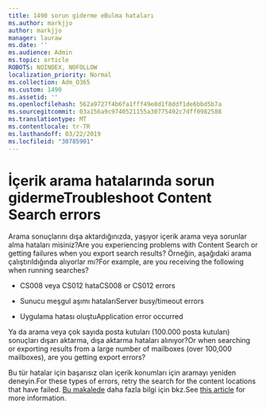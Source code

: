 ```yaml
---
title: 1490 sorun giderme eBulma hataları
ms.author: markjjo
author: markjjo
manager: lauraw
ms.date: ''
ms.audience: Admin
ms.topic: article
ROBOTS: NOINDEX, NOFOLLOW
localization_priority: Normal
ms.collection: Adm_O365
ms.custom: 1490
ms.assetid: ''
ms.openlocfilehash: 562a9727f4b6fa1fff49e8d1f8ddf1de6bbd5b7a
ms.sourcegitcommit: 03a156a9c9740521155a30775492c7dff0982588
ms.translationtype: MT
ms.contentlocale: tr-TR
ms.lasthandoff: 03/22/2019
ms.locfileid: "30785901"
---
```

# <a name="troubleshoot-content-search-errors"></a><span data-ttu-id="e7258-102">İçerik arama hatalarında sorun giderme</span><span class="sxs-lookup"><span data-stu-id="e7258-102">Troubleshoot Content Search errors</span></span>

<span data-ttu-id="e7258-103">Arama sonuçlarını dışa aktardığınızda, yaşıyor içerik arama veya sorunlar alma hataları misiniz?</span><span class="sxs-lookup"><span data-stu-id="e7258-103">Are you experiencing problems with Content Search or getting failures when you export search results?</span></span>
<span data-ttu-id="e7258-104">Örneğin, aşağıdaki arama çalıştırıldığında alıyorlar mı?</span><span class="sxs-lookup"><span data-stu-id="e7258-104">For example, are you receiving the following when running searches?</span></span>

- <span data-ttu-id="e7258-105">CS008 veya CS012 hata</span><span class="sxs-lookup"><span data-stu-id="e7258-105">CS008 or CS012 errors</span></span>

- <span data-ttu-id="e7258-106">Sunucu meşgul aşımı hataları</span><span class="sxs-lookup"><span data-stu-id="e7258-106">Server busy/timeout errors</span></span>

- <span data-ttu-id="e7258-107">Uygulama hatası oluştu</span><span class="sxs-lookup"><span data-stu-id="e7258-107">Application error occurred</span></span>

<span data-ttu-id="e7258-108">Ya da arama veya çok sayıda posta kutuları (100.000 posta kutuları) sonuçları dışarı aktarma, dışa aktarma hataları alınıyor?</span><span class="sxs-lookup"><span data-stu-id="e7258-108">Or when searching or exporting results from a large number of mailboxes (over 100,000 mailboxes), are you getting export errors?</span></span>

<span data-ttu-id="e7258-109">Bu tür hatalar için başarısız olan içerik konumları için aramayı yeniden deneyin.</span><span class="sxs-lookup"><span data-stu-id="e7258-109">For these types of errors, retry the search for the content locations that have failed.</span></span> <span data-ttu-id="e7258-110">[Bu makalede](https://docs.microsoft.com/office365/securitycompliance/retry-failed-content-search) daha fazla bilgi için bkz.</span><span class="sxs-lookup"><span data-stu-id="e7258-110">See  [this article](https://docs.microsoft.com/office365/securitycompliance/retry-failed-content-search) for more information.</span></span>
